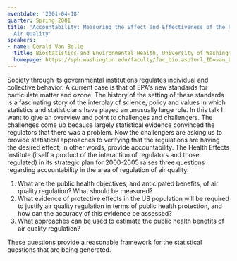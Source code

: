 ```yaml
---
eventdate: '2001-04-18'
quarter: Spring 2001
title: 'Accountability: Measuring the Effect and Effectiveness of the Regulation of
  Air Quality'
speakers:
- name: Gerald Van Belle
  title: Biostatistics and Environmental Health, University of Washington
  homepage: https://sph.washington.edu/faculty/fac_bio.asp?url_ID=van_Belle_Gerald
---
```

Society through its governmental institutions regulates individual and collective behavior. A current case is that of EPA's new standards for particulate matter and ozone. The history of the setting of these standards is a fascinating story of the interplay of science, policy and values in which statistics and statisticians have played an unusually large role. In this talk I want to give an overview and point to challenges and challengers. The challenges come up because largely statistical evidence convinced the regulators that there was a problem. Now the challengers are asking us to provide statistical approaches to verifying that the regulations are having the desired effect; in other words, provide accountability. The Health Effects Institute (itself a product of the interaction of regulators and those regulated) in its strategic plan for 2000-2005 raises three questions regarding accountability in the area of regulation of air quality:

1. What are the public health objectives, and anticipated benefits, of air quality regulation? What should be measured?
2. What evidence of protective effects in the US population will be required to justify air quality regulation in terms of public health protection, and how can the accuracy of this evidence be assessed?
3. What approaches can be used to estimate the public health benefits of air quality regulation?

These questions provide a reasonable framework for the statistical questions that are being generated.